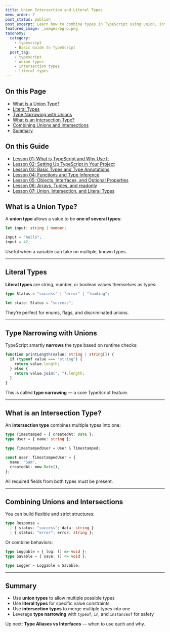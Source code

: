 ```yaml
---
title: Union Intersection and Literal Types
menu_order: 7
post_status: publish
post_excerpt: Learn how to combine types in TypeScript using union, intersection, and literal values to model complex logic safely.
featured_image: _images/bg-p.png
taxonomy:
  category:
    - typescript
    - Basic Guide to TypeScript
  post_tag:
    - typescript
    - union types
    - intersection types
    - literal types
---
```


<div class="toc" markdown="1">

<div class="otp" markdown="1">

## On this Page

- [What is a Union Type?](#what-is-a-union-type)
- [Literal Types](#literal-types)
- [Type Narrowing with Unions](#type-narrowing-with-unions)
- [What is an Intersection Type?](#what-is-an-intersection-type)
- [Combining Unions and Intersections](#combining-unions-and-intersections)
- [Summary](#summary)

</div>

<div class="otg" markdown="1">

## On this Guide

- [Lesson 01: What is TypeScript and Why Use It](./lesson-01-what-is-typescript-and-why-use-it)
- [Lesson 02: Setting Up TypeScript in Your Project](./lesson-02-setting-up-typescript-in-your-project)
- [Lesson 03: Basic Types and Type Annotations](./lesson-03-basic-types-and-type-annotations)
- [Lesson 04: Functions and Type Inference](./lesson-04-functions-and-type-inference)
- [Lesson 05: Objects, Interfaces, and Optional Properties](./lesson-05-objects,-interfaces,-and-optional-properties)
- [Lesson 06: Arrays, Tuples, and readonly](./lesson-06-arrays-tuples-and-readonly)
- [Lesson 07: Union, Intersection, and Literal Types](./lesson-07-union-intersection-and-literal-types)

</div>

</div>

<div class="guru-main" markdown="1">

## What is a Union Type?

A **union type** allows a value to be **one of several types**:

```ts
let input: string | number;

input = "hello";
input = 42;
```

Useful when a variable can take on multiple, known types.

---

## Literal Types

**Literal types** are string, number, or boolean values themselves as types:

```ts
type Status = "success" | "error" | "loading";

let state: Status = "success";
```

They’re perfect for enums, flags, and discriminated unions.

---

## Type Narrowing with Unions

TypeScript smartly **narrows** the type based on runtime checks:

```ts
function printLength(value: string | string[]) {
  if (typeof value === "string") {
    return value.length;
  } else {
    return value.join(", ").length;
  }
}
```

This is called **type narrowing** — a core TypeScript feature.

---

## What is an Intersection Type?

An **intersection type** combines multiple types into one:

```ts
type Timestamped = { createdAt: Date };
type User = { name: string };

type TimestampedUser = User & Timestamped;

const user: TimestampedUser = {
  name: "Sam",
  createdAt: new Date(),
};
```

All required fields from both types must be present.

---

## Combining Unions and Intersections

You can build flexible and strict structures:

```ts
type Response =
  | { status: "success"; data: string }
  | { status: "error"; error: string };
```

Or combine behaviors:

```ts
type Loggable = { log: () => void };
type Savable = { save: () => void };

type Logger = Loggable & Savable;
```

---

## Summary

- Use **union types** to allow multiple possible types
- Use **literal types** for specific value constraints
- Use **intersection types** to merge multiple types into one
- Leverage **type narrowing** with `typeof`, `in`, and `instanceof` for safety

Up next: **Type Aliases vs Interfaces** — when to use each and why.

</div>
